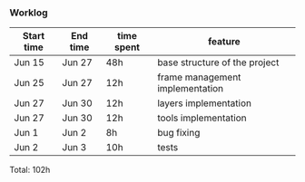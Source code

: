 ### Worklog

Start time  | End time | time spent | feature
------------|----------|------------|---------------------------------
Jun 15      | Jun 27   | 48h        | base structure of the project
Jun 25      | Jun 27   | 12h        | frame management implementation
Jun 27      | Jun 30   | 12h        | layers implementation
Jun 27      | Jun 30   | 12h        | tools implementation
Jun 1       | Jun 2    | 8h         | bug fixing
Jun 2       | Jun 3    | 10h        | tests

Total: 102h
